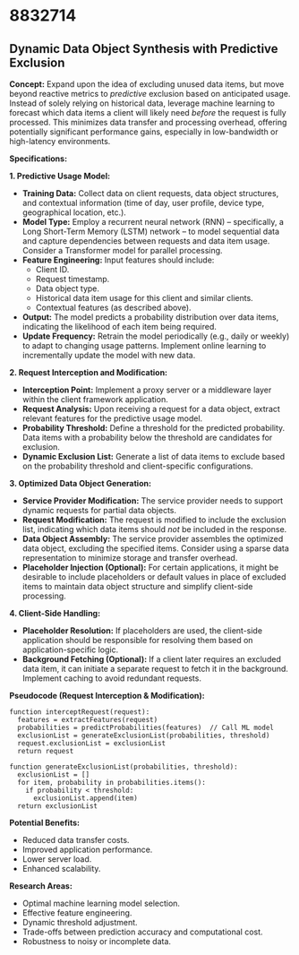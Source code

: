 # 8832714

## Dynamic Data Object Synthesis with Predictive Exclusion

**Concept:** Expand upon the idea of excluding unused data items, but move beyond reactive metrics to *predictive* exclusion based on anticipated usage. Instead of solely relying on historical data, leverage machine learning to forecast which data items a client will likely need *before* the request is fully processed. This minimizes data transfer and processing overhead, offering potentially significant performance gains, especially in low-bandwidth or high-latency environments.

**Specifications:**

**1. Predictive Usage Model:**

*   **Training Data:** Collect data on client requests, data object structures, and contextual information (time of day, user profile, device type, geographical location, etc.).
*   **Model Type:** Employ a recurrent neural network (RNN) – specifically, a Long Short-Term Memory (LSTM) network – to model sequential data and capture dependencies between requests and data item usage. Consider a Transformer model for parallel processing.
*   **Feature Engineering:**  Input features should include:
    *   Client ID.
    *   Request timestamp.
    *   Data object type.
    *   Historical data item usage for this client and similar clients.
    *   Contextual features (as described above).
*   **Output:** The model predicts a probability distribution over data items, indicating the likelihood of each item being required.
*   **Update Frequency:** Retrain the model periodically (e.g., daily or weekly) to adapt to changing usage patterns. Implement online learning to incrementally update the model with new data.

**2. Request Interception and Modification:**

*   **Interception Point:**  Implement a proxy server or a middleware layer within the client framework application.
*   **Request Analysis:**  Upon receiving a request for a data object, extract relevant features for the predictive usage model.
*   **Probability Threshold:** Define a threshold for the predicted probability. Data items with a probability below the threshold are candidates for exclusion.
*   **Dynamic Exclusion List:** Generate a list of data items to exclude based on the probability threshold and client-specific configurations.

**3. Optimized Data Object Generation:**

*   **Service Provider Modification:** The service provider needs to support dynamic requests for partial data objects.
*   **Request Modification:**  The request is modified to include the exclusion list, indicating which data items should *not* be included in the response.
*   **Data Object Assembly:** The service provider assembles the optimized data object, excluding the specified items.  Consider using a sparse data representation to minimize storage and transfer overhead.
*   **Placeholder Injection (Optional):** For certain applications, it might be desirable to include placeholders or default values in place of excluded items to maintain data object structure and simplify client-side processing.

**4. Client-Side Handling:**

*   **Placeholder Resolution:** If placeholders are used, the client-side application should be responsible for resolving them based on application-specific logic.
*   **Background Fetching (Optional):** If a client later requires an excluded data item, it can initiate a separate request to fetch it in the background. Implement caching to avoid redundant requests.

**Pseudocode (Request Interception & Modification):**

```
function interceptRequest(request):
  features = extractFeatures(request)
  probabilities = predictProbabilities(features)  // Call ML model
  exclusionList = generateExclusionList(probabilities, threshold)
  request.exclusionList = exclusionList
  return request

function generateExclusionList(probabilities, threshold):
  exclusionList = []
  for item, probability in probabilities.items():
    if probability < threshold:
      exclusionList.append(item)
  return exclusionList
```

**Potential Benefits:**

*   Reduced data transfer costs.
*   Improved application performance.
*   Lower server load.
*   Enhanced scalability.

**Research Areas:**

*   Optimal machine learning model selection.
*   Effective feature engineering.
*   Dynamic threshold adjustment.
*   Trade-offs between prediction accuracy and computational cost.
*   Robustness to noisy or incomplete data.